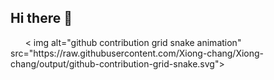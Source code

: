 ## Hi there 👋

<!--
**Xiong-chang/Xiong-chang** is a ✨ _special_ ✨ repository because its `README.md` (this file) appears on your GitHub profile.

Here are some ideas to get you started:

- 🔭 I’m currently working on ...
- 🌱 I’m currently learning ...
- 👯 I’m looking to collaborate on ...
- 🤔 I’m looking for help with ...
- 💬 Ask me about ...
- 📫 How to reach me: ...
- 😄 Pronouns: ...
- ⚡ Fun fact: ...
-->
<!-- Snake Code Contribution Map -->
<picture>
  <source media="(prefers-color-scheme: dark)" srcset="https://raw.githubusercontent.com/Xiong-chang/Xiong-chang/output/github-contribution-grid-snake-dark.svg">
  <source media="(prefers-color-scheme: light)" srcset="https://raw.githubusercontent.com/Xiong-chang/Xiong-chang/output/github-contribution-grid-snake.svg">
  < img alt="github contribution grid snake animation" src="https://raw.githubusercontent.com/Xiong-chang/Xiong-chang/output/github-contribution-grid-snake.svg">
</picture>
